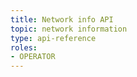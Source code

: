 ```yaml
---
title: Network info API
topic: network information
type: api-reference
roles:
- OPERATOR
---
```


<GithubCode fileUrl="https://github.com/working-group-two/wgtwoapis/blob/master/wgtwo/subscription/v0/network_info.proto" />
